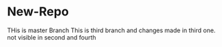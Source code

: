 # New-Repo
THis is master Branch
This is third branch and changes made in third one. not visible in second and fourth
